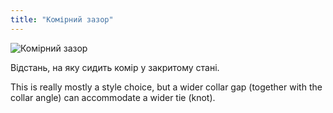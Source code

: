 ```yaml
---
title: "Комірний зазор"
---
```


![Комірний зазор](collargap.svg)

Відстань, на яку сидить комір у закритому стані.

<Note>

This is really mostly a style choice, but a wider collar gap (together with the collar angle) can accommodate a wider tie (knot).

</Note>





